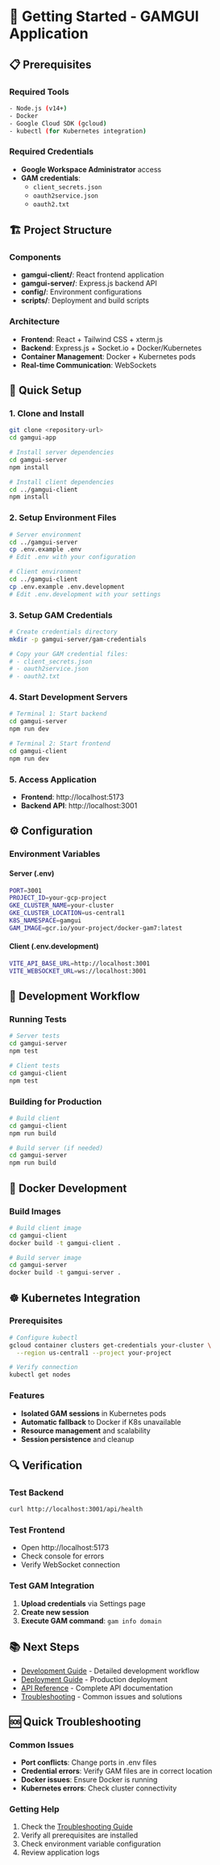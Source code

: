 # 🚀 Getting Started - GAMGUI Application

## 📋 Prerequisites

### Required Tools
```bash
- Node.js (v14+)
- Docker
- Google Cloud SDK (gcloud)
- kubectl (for Kubernetes integration)
```

### Required Credentials
- **Google Workspace Administrator** access
- **GAM credentials**:
  - `client_secrets.json`
  - `oauth2service.json`
  - `oauth2.txt`

## 🏗️ Project Structure

### Components
- **gamgui-client/**: React frontend application
- **gamgui-server/**: Express.js backend API
- **config/**: Environment configurations
- **scripts/**: Deployment and build scripts

### Architecture
- **Frontend**: React + Tailwind CSS + xterm.js
- **Backend**: Express.js + Socket.io + Docker/Kubernetes
- **Container Management**: Docker + Kubernetes pods
- **Real-time Communication**: WebSockets

## 🚀 Quick Setup

### 1. Clone and Install
```bash
git clone <repository-url>
cd gamgui-app

# Install server dependencies
cd gamgui-server
npm install

# Install client dependencies
cd ../gamgui-client
npm install
```

### 2. Setup Environment Files
```bash
# Server environment
cd ../gamgui-server
cp .env.example .env
# Edit .env with your configuration

# Client environment
cd ../gamgui-client
cp .env.example .env.development
# Edit .env.development with your settings
```

### 3. Setup GAM Credentials
```bash
# Create credentials directory
mkdir -p gamgui-server/gam-credentials

# Copy your GAM credential files:
# - client_secrets.json
# - oauth2service.json  
# - oauth2.txt
```

### 4. Start Development Servers
```bash
# Terminal 1: Start backend
cd gamgui-server
npm run dev

# Terminal 2: Start frontend
cd gamgui-client
npm run dev
```

### 5. Access Application
- **Frontend**: http://localhost:5173
- **Backend API**: http://localhost:3001

## ⚙️ Configuration

### Environment Variables

#### Server (.env)
```bash
PORT=3001
PROJECT_ID=your-gcp-project
GKE_CLUSTER_NAME=your-cluster
GKE_CLUSTER_LOCATION=us-central1
K8S_NAMESPACE=gamgui
GAM_IMAGE=gcr.io/your-project/docker-gam7:latest
```

#### Client (.env.development)
```bash
VITE_API_BASE_URL=http://localhost:3001
VITE_WEBSOCKET_URL=ws://localhost:3001
```

## 🔧 Development Workflow

### Running Tests
```bash
# Server tests
cd gamgui-server
npm test

# Client tests
cd gamgui-client
npm test
```

### Building for Production
```bash
# Build client
cd gamgui-client
npm run build

# Build server (if needed)
cd gamgui-server
npm run build
```

## 🐳 Docker Development

### Build Images
```bash
# Build client image
cd gamgui-client
docker build -t gamgui-client .

# Build server image
cd gamgui-server
docker build -t gamgui-server .
```

## ☸️ Kubernetes Integration

### Prerequisites
```bash
# Configure kubectl
gcloud container clusters get-credentials your-cluster \
  --region us-central1 --project your-project

# Verify connection
kubectl get nodes
```

### Features
- **Isolated GAM sessions** in Kubernetes pods
- **Automatic fallback** to Docker if K8s unavailable
- **Resource management** and scalability
- **Session persistence** and cleanup

## 🔍 Verification

### Test Backend
```bash
curl http://localhost:3001/api/health
```

### Test Frontend
- Open http://localhost:5173
- Check console for errors
- Verify WebSocket connection

### Test GAM Integration
1. **Upload credentials** via Settings page
2. **Create new session**
3. **Execute GAM command**: `gam info domain`

## 📚 Next Steps

- [Development Guide](DEVELOPMENT.md) - Detailed development workflow
- [Deployment Guide](DEPLOYMENT.md) - Production deployment
- [API Reference](API_REFERENCE.md) - Complete API documentation
- [Troubleshooting](TROUBLESHOOTING.md) - Common issues and solutions

## 🆘 Quick Troubleshooting

### Common Issues
- **Port conflicts**: Change ports in .env files
- **Credential errors**: Verify GAM files are in correct location
- **Docker issues**: Ensure Docker is running
- **Kubernetes errors**: Check cluster connectivity

### Getting Help
1. Check the [Troubleshooting Guide](TROUBLESHOOTING.md)
2. Verify all prerequisites are installed
3. Check environment variable configuration
4. Review application logs

